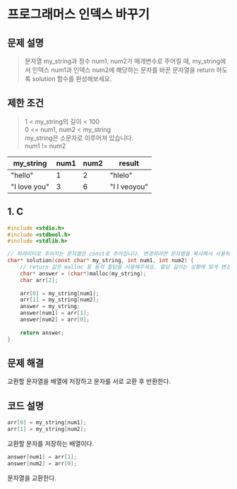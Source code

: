 # 프로그래머스 인덱스 바꾸기

## 문제 설명
>문자열 my_string과 정수 num1, num2가 매개변수로 주어질 때, my_string에서 인덱스 num1과 인덱스 num2에 해당하는 문자를 바꾼 문자열을 return 하도록 solution 함수를 완성해보세요.

## 제한 조건
>1 < my_string의 길이 < 100 <br/>
0 <= num1, num2 < my_string<br/>
my_string은 소문자로 이루어져 있습니다.<br/>
num1 != num2<br/>

|my_string|num1|num2|result|
|---------|----|----|------|
|"hello"|1|2|"hlelo"|
|"I love you"|3|6|"I l veoyou"|

## 1. C
``` c
#include <stdio.h>
#include <stdbool.h>
#include <stdlib.h>

// 파라미터로 주어지는 문자열은 const로 주어집니다. 변경하려면 문자열을 복사해서 사용하세요.
char* solution(const char* my_string, int num1, int num2) {
    // return 값은 malloc 등 동적 할당을 사용해주세요. 할당 길이는 상황에 맞게 변경해주세요.
    char* answer = (char*)malloc(my_string);
    char arr[2];
    
    arr[0] = my_string[num1];
    arr[1] = my_string[num2];
    answer = my_string;
    answer[num1] = arr[1];
    answer[num2] = arr[0];
    
    return answer;
}
```

## 문제 해결
교환할 문자열을 배열에 저장하고 문자를 서로 교환 후 반환한다.

## 코드 설명
``` c
arr[0] = my_string[num1];
arr[1] = my_string[num2];
```
교환할 문자를 저장하는 배열이다.

``` c
answer[num1] = arr[1];
answer[num2] = arr[0];
```
문자열을 교환한다.

